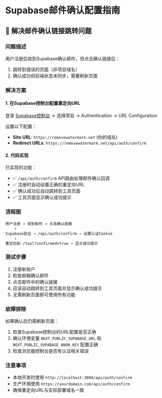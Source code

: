 # Supabase邮件确认配置指南

## 🚀 解决邮件确认链接跳转问题

### 问题描述
用户注册后收到Supabase确认邮件，但点击确认链接后：
1. 跳转到错误的页面（非项目域名）
2. 确认成功但前端状态未同步，需要刷新页面

### 解决方案

#### 1. 在Supabase控制台配置重定向URL

登录 [Supabase控制台](https://app.supabase.com) → 选择项目 → Authentication → URL Configuration

设置以下配置：
- **Site URL**: `https://removewatermark.net` (你的域名)
- **Redirect URLs**: `https://removewatermark.net/api/auth/confirm`

#### 2. 代码实现

已实现的功能：
- ✅ `/api/auth/confirm` API路由处理邮件确认回调
- ✅ 注册时自动设置正确的重定向URL
- ✅ 确认成功后自动跳转到工具页面
- ✅ 工具页面显示确认成功提示

### 流程图

```
用户注册 → 收到邮件 → 点击确认链接 
    ↓
Supabase验证 → /api/auth/confirm → 设置认证Cookie
    ↓
重定向到 /tool?confirmed=true → 显示成功提示
```

### 测试步骤

1. 注册新账户
2. 检查邮箱确认邮件
3. 点击邮件中的确认链接
4. 应该自动跳转到工具页面并显示确认成功提示
5. 无需刷新页面即可使用所有功能

### 故障排除

如果确认后仍需刷新页面：
1. 检查Supabase控制台的URL配置是否正确
2. 确认环境变量 `NEXT_PUBLIC_SUPABASE_URL` 和 `NEXT_PUBLIC_SUPABASE_ANON_KEY` 配置正确
3. 检查浏览器控制台是否有认证相关错误

### 注意事项

- 本地开发时使用 `http://localhost:3000/api/auth/confirm`
- 生产环境使用 `https://yourdomain.com/api/auth/confirm`
- 确保重定向URL与实际部署域名一致 